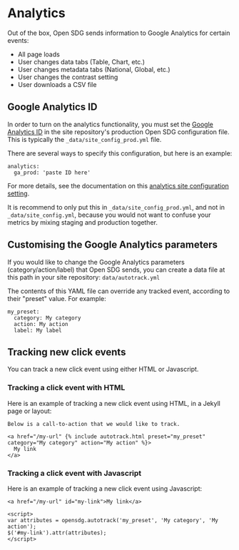 <h1>Analytics</h1>

Out of the box, Open SDG sends information to Google Analytics for certain events:

* All page loads
* User changes data tabs (Table, Chart, etc.)
* User changes metadata tabs (National, Global, etc.)
* User changes the contrast setting
* User downloads a CSV file

## Google Analytics ID

In order to turn on the analytics functionality, you must set the [Google Analytics ID](https://support.google.com/analytics/answer/1008080?hl=en) in the site repository's production Open SDG configuration file. This is typically the `_data/site_config_prod.yml` file.

There are several ways to specify this configuration, but here is an example:

```
analytics:
  ga_prod: 'paste ID here'
```

For more details, see the documentation on this [analytics site configuration setting](configuration.md#analytics).

It is recommend to only put this in `_data/site_config_prod.yml`, and not in `_data/site_config.yml`, because you would not want to confuse your metrics by mixing staging and production together.

## Customising the Google Analytics parameters

If you would like to change the Google Analytics parameters (category/action/label) that Open SDG sends, you can create a data file at this path in your site repository: `data/autotrack.yml`

The contents of this YAML file can override any tracked event, according to their "preset" value. For example:

```
my_preset:
  category: My category
  action: My action
  label: My label
```

## Tracking new click events

You can track a new click event using either HTML or Javascript.

### Tracking a click event with HTML

Here is an example of tracking a new click event using HTML, in a Jekyll page or layout:

```
Below is a call-to-action that we would like to track.

<a href="/my-url" {% include autotrack.html preset="my_preset" category="My category" action="My action" %}>
  My link
</a>

```

### Tracking a click event with Javascript

Here is an example of tracking a new click event using Javascript:

```
<a href="/my-url" id="my-link">My link</a>

<script>
var attributes = opensdg.autotrack('my_preset', 'My category', 'My action');
$('#my-link').attr(attributes);
</script>
```
